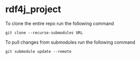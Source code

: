 # rdf4j_project
To clone the entire repo run the following command
```
git clone --recurse-submodules URL
```

To pull changes from submodules run the following command
```
git submodule update --remote
```

